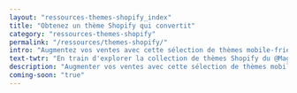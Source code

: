 ```yaml
---
layout: "ressources-themes-shopify_index"
title: "Obtenez un thème Shopify qui convertit"
category: "ressources-themes-shopify"
permalink: "/ressources/themes-shopify/"
intro: "Augmentez vos ventes avec cette sélection de thèmes mobile-friendly que vos clients vont adorer. Bientôt disponible. N'hésitez pas à partager vos découvertes et vos créations."
text-twtr: "En train d'explorer la collection de thèmes Shopify du @MagDuWebdesign"
description: "Augmenter vos ventes avec cette sélection de thèmes mobile-friendly que vos clients vont adorer."
coming-soon: "true"
---
```

